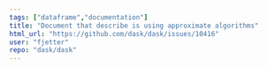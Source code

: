 ```yaml
---
tags: ["dataframe","documentation"]
title: "Document that describe is using approximate algorithms"
html_url: "https://github.com/dask/dask/issues/10416"
user: "fjetter"
repo: "dask/dask"
---
```



